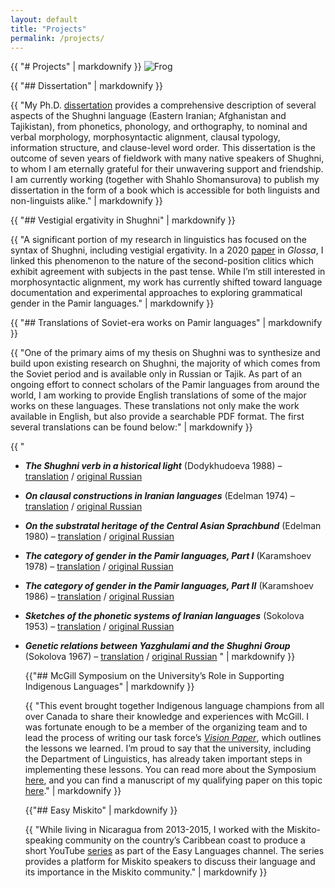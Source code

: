 ```yaml
---
layout: default 
title: "Projects"
permalink: /projects/
---
```


<div class="about-content">
  {{ "# Projects" | markdownify }}

  <img src="https://clintonparker.github.io/assets/images/frog.jpg" alt="Frog" class="about-photo">

  {{ "## Dissertation" | markdownify }}
  
  {{ "My Ph.D. [dissertation](https://clintonparker.github.io/assets/Thesis.pdf) provides a comprehensive description of several aspects of the Shughni language (Eastern Iranian; Afghanistan and Tajikistan), from phonetics, phonology, and orthography, to nominal and verbal morphology, morphosyntactic alignment, clausal typology, information structure, and clause-level word order.  This dissertation is the outcome of seven years of fieldwork with many native speakers of Shughni, to whom I am eternally grateful for their unwavering support and friendship.  I am currently working (together with Shahlo Shomansurova) to publish my dissertation in the form of a book which is accessible for both linguists and non-linguists alike." | markdownify }}

  {{ "## Vestigial ergativity in Shughni" | markdownify }}

  {{ "A significant portion of my research in linguistics has focused on the syntax of Shughni, including vestigial ergativity. In a 2020 [paper](https://clintonparker.github.io/assets/Glossa.pdf) in _Glossa_, I linked this phenomenon to the nature of the second-position clitics which exhibit agreement with subjects in the past tense. While I’m still interested in morphosyntactic alignment, my work has currently shifted toward language documentation and experimental approaches to exploring grammatical gender in the Pamir languages." | markdownify }}

  {{ "## Translations of Soviet-era works on Pamir languages" | markdownify }}

  {{ "One of the primary aims of my thesis on Shughni was to synthesize and build upon existing research on Shughni, the majority of which comes from the Soviet period and is available only in Russian or Tajik.  As part of an ongoing effort to connect scholars of the Pamir languages from around the world, I am working to provide English translations of some of the major works on these languages.  These translations not only make the work available in English, but also provide a searchable PDF format.  The first several translations can be found below:" | markdownify }}

  {{ "
  - ***The Shughni verb in a historical light*** (Dodykhudoeva 1988) &ndash; [translation](https://clintonparker.github.io/assets/translations/Dodykhudoeva_1988_En.pdf) / [original Russian](https://clintonparker.github.io/assets/translations/Dodykhudoeva_1988_Russ.pdf)
  - ***On clausal constructions in Iranian languages*** (Edelman 1974) &ndash; [translation](https://clintonparker.github.io/assets/translations/Edelman_1974_En.pdf) / [original Russian](https://clintonparker.github.io/assets/translations/Edelman_1974_Russ.pdf)
  - ***On the substratal heritage of the Central Asian Sprachbund*** (Edelman 1980) &ndash; [translation](https://clintonparker.github.io/assets/translations/Edelman_1980_En.pdf) / [original Russian](https://clintonparker.github.io/assets/translations/Edelman_1980_Russ.pdf)
  - ***The category of gender in the Pamir languages, Part I*** (Karamshoev 1978) &ndash; [translation](https://clintonparker.github.io/assets/translations/Karamshoev_1978_En.pdf) / [original Russian](https://clintonparker.github.io/assets/translations/Karamshoev_1978_Russ.pdf)
  - ***The category of gender in the Pamir languages, Part II*** (Karamshoev 1986) &ndash; [translation](https://clintonparker.github.io/assets/translations/Karamshoev_1986_En.pdf) / [original Russian](https://clintonparker.github.io/assets/translations/Karamshoev_1986_Russ_.pdf)
  - ***Sketches of the phonetic systems of Iranian languages*** (Sokolova 1953) &ndash; [translation](https://clintonparker.github.io/assets/translations/Sokolova_1953_En.pdf) / [original Russian](https://clintonparker.github.io/assets/translations/Sokolova_1953_Russ.pdf)
  - ***Genetic relations between Yazghulami and the Shughni Group*** (Sokolova 1967) &ndash; [translation](https://clintonparker.github.io/assets/translations/Sokolova_1967_En.pdf) / [original Russian](https://clintonparker.github.io/assets/translations/Sokolova_1967_Russ.pdf)
    " | markdownify }}

    {{"## McGill Symposium on the University’s Role in Supporting Indigenous Languages" | markdownify }}

    {{ "This event brought together Indigenous language champions from all over Canada to share their knowledge and experiences with McGill. I was fortunate enough to be a member of the organizing team and to lead the process of writing our task force’s [_Vision Paper_](https://clintonparker.github.io/assets/visionPaper.pdf), which outlines the lessons we learned. I’m proud to say that the university, including the Department of Linguistics, has already taken important steps in implementing these lessons. You can read more about the Symposium [here](https://www.mcgill.ca/dise/mcgill-supporting-indigenous-languages052018), and you can find a manuscript of my qualifying paper on this topic [here](https://clintonparker.github.io/assets/qualifyingPaper.pdf)." | markdownify }}

    {{"## Easy Miskito" | markdownify }}

    {{ "While living in Nicaragua from 2013-2015, I worked with the Miskito-speaking community on the country’s Caribbean coast to produce a short YouTube [series](https://www.youtube.com/playlist?list=PLA5UIoabheFMxMQceWAA8-Wm5lv1n8-ap) as part of the Easy Languages channel.  The series provides a platform for Miskito speakers to discuss their language and its importance in the Miskito community." | markdownify }}
    
</div>

